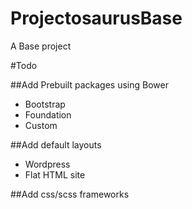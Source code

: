 ProjectosaurusBase
==================

A Base project


#Todo

##Add Prebuilt packages using Bower

- Bootstrap
- Foundation
- Custom



##Add default layouts

- Wordpress
- Flat HTML site



##Add css/scss frameworks
